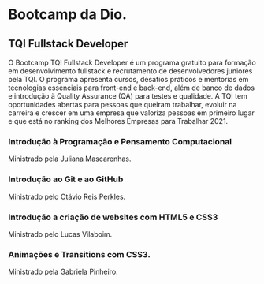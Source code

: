 # Bootcamp da Dio.
## TQI Fullstack Developer
O Bootcamp TQI Fullstack Developer é um programa gratuito para formação em desenvolvimento fullstack e recrutamento de desenvolvedores juniores pela TQI. O programa apresenta cursos, desafios práticos e mentorias em tecnologias essenciais para front-end e back-end, além de banco de dados e introdução à Quality Assurance (QA) para testes e qualidade. A TQI tem oportunidades abertas para pessoas que queiram trabalhar, evoluir na carreira e crescer em uma empresa que valoriza pessoas em primeiro lugar e que está no ranking dos Melhores Empresas para Trabalhar 2021.
### Introdução à Programação e Pensamento Computacional
Ministrado pela Juliana Mascarenhas.
### Introdução ao Git e ao GitHub
Ministrado pelo Otávio Reis Perkles.
### Introdução a criação de websites com HTML5 e CSS3
Ministrado pelo Lucas Vilaboim.
### Animações e Transitions com CSS3.
Ministrado pela Gabriela Pinheiro.

